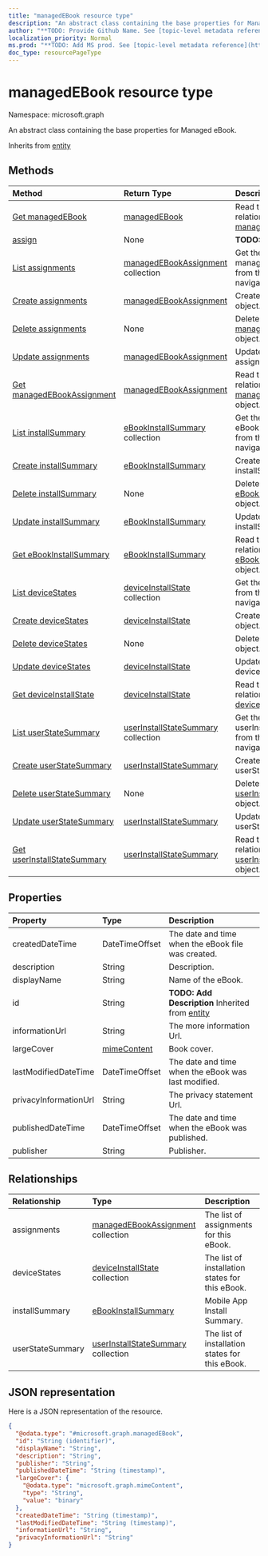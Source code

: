 ```yaml
---
title: "managedEBook resource type"
description: "An abstract class containing the base properties for Managed eBook."
author: "**TODO: Provide Github Name. See [topic-level metadata reference](https://msgo.azurewebsites.net/add/document/guidelines/metadata.html#topic-level-metadata)**"
localization_priority: Normal
ms.prod: "**TODO: Add MS prod. See [topic-level metadata reference](https://msgo.azurewebsites.net/add/document/guidelines/metadata.html#topic-level-metadata)**"
doc_type: resourcePageType
---
```


# managedEBook resource type


Namespace: microsoft.graph

An abstract class containing the base properties for Managed eBook.


Inherits from [entity](../resources/entity.md)

## Methods
|Method|Return Type|Description|
|:---|:---|:---|
|[Get managedEBook](../api/managedebook-get.md)|[managedEBook](../resources/managedebook.md)|Read the properties and relationships of a [managedEBook](../resources/managedebook.md) object.|
|[assign](../api/managedebook-assign.md)|None|**TODO: Add Description**|
|[List assignments](../api/managedebook-list-assignments.md)|[managedEBookAssignment](../resources/managedebookassignment.md) collection|Get the managedEBookAssignments from the assignments navigation property.|
|[Create assignments](../api/managedebook-post-assignments.md)|[managedEBookAssignment](../resources/managedebookassignment.md)|Create a new assignments object.|
|[Delete assignments](../api/managedebook-delete-assignments.md)|None|Delete an [managedEBookAssignment](../resources/managedebookassignment.md) object.|
|[Update assignments](../api/managedebook-update-assignments.md)|[managedEBookAssignment](../resources/managedebookassignment.md)|Update the properties of an assignments object.|
|[Get managedEBookAssignment](../api/managedebookassignment-get.md)|[managedEBookAssignment](../resources/managedebookassignment.md)|Read the properties and relationships of a [managedEBookAssignment](../resources/managedebookassignment.md) object.|
|[List installSummary](../api/managedebook-list-installsummary.md)|[eBookInstallSummary](../resources/ebookinstallsummary.md) collection|Get the eBookInstallSummaries from the installSummary navigation property.|
|[Create installSummary](../api/managedebook-post-installsummary.md)|[eBookInstallSummary](../resources/ebookinstallsummary.md)|Create a new installSummary object.|
|[Delete installSummary](../api/managedebook-delete-installsummary.md)|None|Delete an [eBookInstallSummary](../resources/ebookinstallsummary.md) object.|
|[Update installSummary](../api/managedebook-update-installsummary.md)|[eBookInstallSummary](../resources/ebookinstallsummary.md)|Update the properties of an installSummary object.|
|[Get eBookInstallSummary](../api/ebookinstallsummary-get.md)|[eBookInstallSummary](../resources/ebookinstallsummary.md)|Read the properties and relationships of an [eBookInstallSummary](../resources/ebookinstallsummary.md) object.|
|[List deviceStates](../api/managedebook-list-devicestates.md)|[deviceInstallState](../resources/deviceinstallstate.md) collection|Get the deviceInstallStates from the deviceStates navigation property.|
|[Create deviceStates](../api/managedebook-post-devicestates.md)|[deviceInstallState](../resources/deviceinstallstate.md)|Create a new deviceStates object.|
|[Delete deviceStates](../api/managedebook-delete-devicestates.md)|None|Delete a [deviceInstallState](../resources/deviceinstallstate.md) object.|
|[Update deviceStates](../api/managedebook-update-devicestates.md)|[deviceInstallState](../resources/deviceinstallstate.md)|Update the properties of a deviceStates object.|
|[Get deviceInstallState](../api/deviceinstallstate-get.md)|[deviceInstallState](../resources/deviceinstallstate.md)|Read the properties and relationships of a [deviceInstallState](../resources/deviceinstallstate.md) object.|
|[List userStateSummary](../api/managedebook-list-userstatesummary.md)|[userInstallStateSummary](../resources/userinstallstatesummary.md) collection|Get the userInstallStateSummaries from the userStateSummary navigation property.|
|[Create userStateSummary](../api/managedebook-post-userstatesummary.md)|[userInstallStateSummary](../resources/userinstallstatesummary.md)|Create a new userStateSummary object.|
|[Delete userStateSummary](../api/managedebook-delete-userstatesummary.md)|None|Delete a [userInstallStateSummary](../resources/userinstallstatesummary.md) object.|
|[Update userStateSummary](../api/managedebook-update-userstatesummary.md)|[userInstallStateSummary](../resources/userinstallstatesummary.md)|Update the properties of a userStateSummary object.|
|[Get userInstallStateSummary](../api/userinstallstatesummary-get.md)|[userInstallStateSummary](../resources/userinstallstatesummary.md)|Read the properties and relationships of a [userInstallStateSummary](../resources/userinstallstatesummary.md) object.|

## Properties
|Property|Type|Description|
|:---|:---|:---|
|createdDateTime|DateTimeOffset|The date and time when the eBook file was created.|
|description|String|Description.|
|displayName|String|Name of the eBook.|
|id|String|**TODO: Add Description** Inherited from [entity](../resources/entity.md)|
|informationUrl|String|The more information Url.|
|largeCover|[mimeContent](../resources/mimecontent.md)|Book cover.|
|lastModifiedDateTime|DateTimeOffset|The date and time when the eBook was last modified.|
|privacyInformationUrl|String|The privacy statement Url.|
|publishedDateTime|DateTimeOffset|The date and time when the eBook was published.|
|publisher|String|Publisher.|

## Relationships
|Relationship|Type|Description|
|:---|:---|:---|
|assignments|[managedEBookAssignment](../resources/managedebookassignment.md) collection|The list of assignments for this eBook.|
|deviceStates|[deviceInstallState](../resources/deviceinstallstate.md) collection|The list of installation states for this eBook.|
|installSummary|[eBookInstallSummary](../resources/ebookinstallsummary.md)|Mobile App Install Summary.|
|userStateSummary|[userInstallStateSummary](../resources/userinstallstatesummary.md) collection|The list of installation states for this eBook.|

## JSON representation
Here is a JSON representation of the resource.
<!-- {
  "blockType": "resource",
  "keyProperty": "id",
  "@odata.type": "microsoft.graph.managedEBook",
  "baseType": "microsoft.graph.entity",
  "openType": false
}
-->
``` json
{
  "@odata.type": "#microsoft.graph.managedEBook",
  "id": "String (identifier)",
  "displayName": "String",
  "description": "String",
  "publisher": "String",
  "publishedDateTime": "String (timestamp)",
  "largeCover": {
    "@odata.type": "microsoft.graph.mimeContent",
    "type": "String",
    "value": "binary"
  },
  "createdDateTime": "String (timestamp)",
  "lastModifiedDateTime": "String (timestamp)",
  "informationUrl": "String",
  "privacyInformationUrl": "String"
}
```

